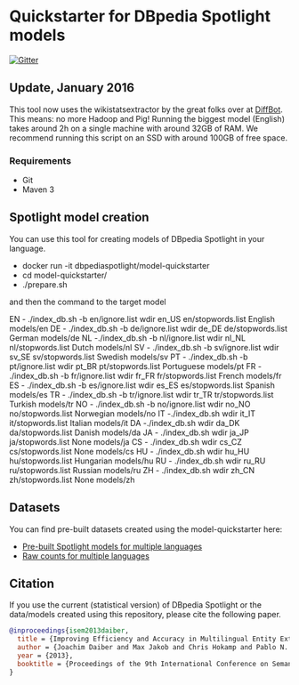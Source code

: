 Quickstarter for DBpedia Spotlight models
===================================================

[![Gitter](https://badges.gitter.im/dbpedia-spotlight/model-quickstarter.svg)](https://gitter.im/dbpedia-spotlight/model-quickstarter?utm_source=badge&utm_medium=badge&utm_campaign=pr-badge)

## Update, January 2016

This tool now uses the wikistatsextractor by the great folks over at [DiffBot](https://www.diffbot.com/). This means: no more Hadoop and Pig! Running the biggest model (English) takes around 2h on a single machine with around 32GB of RAM. We recommend running this script on an SSD with around 100GB of free space.

### Requirements

- Git
- Maven 3

## Spotlight model creation

You can use this tool for creating models of DBpedia Spotlight in your language.


* docker run -it dbpediaspotlight/model-quickstarter
* cd model-quickstarter/
* ./prepare.sh

and then the command to the target model

EN - ./index_db.sh -b en/ignore.list wdir en_US en/stopwords.list English models/en
DE - ./index_db.sh -b de/ignore.list wdir de_DE de/stopwords.list German models/de
NL -./index_db.sh -b nl/ignore.list wdir nl_NL nl/stopwords.list Dutch models/nl
SV - ./index_db.sh -b sv/ignore.list wdir sv_SE sv/stopwords.list Swedish models/sv
PT - ./index_db.sh -b pt/ignore.list wdir pt_BR pt/stopwords.list Portuguese models/pt
FR - ./index_db.sh -b fr/ignore.list wdir fr_FR fr/stopwords.list French models/fr
ES - ./index_db.sh -b es/ignore.list wdir es_ES es/stopwords.list Spanish models/es
TR - ./index_db.sh -b tr/ignore.list wdir tr_TR tr/stopwords.list Turkish models/tr
NO - ./index_db.sh -b no/ignore.list wdir no_NO no/stopwords.list Norwegian models/no
IT -./index_db.sh wdir it_IT it/stopwords.list Italian models/it
DA -./index_db.sh wdir da_DK da/stopwords.list Danish models/da
JA - ./index_db.sh wdir ja_JP ja/stopwords.list None models/ja
CS - ./index_db.sh wdir cs_CZ cs/stopwords.list None models/cs
HU - ./index_db.sh wdir hu_HU hu/stopwords.list Hungarian models/hu
RU - ./index_db.sh wdir ru_RU ru/stopwords.list Russian models/ru
ZH - ./index_db.sh wdir zh_CN zh/stopwords.list None models/zh


## Datasets

You can find pre-built datasets created using the model-quickstarter here:

- [Pre-built Spotlight models for multiple languages](http://www.dbpedia-spotlight.com/latest_models/)
- [Raw counts for multiple languages](http://www.dbpedia-spotlight.com/latest_data/)


## Citation

If you use the current (statistical version) of DBpedia Spotlight or the data/models created using this repository, please cite the following paper.

```bibtex
@inproceedings{isem2013daiber,
  title = {Improving Efficiency and Accuracy in Multilingual Entity Extraction},
  author = {Joachim Daiber and Max Jakob and Chris Hokamp and Pablo N. Mendes},
  year = {2013},
  booktitle = {Proceedings of the 9th International Conference on Semantic Systems (I-Semantics)}
}
```
